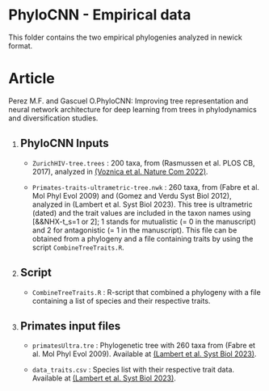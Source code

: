 # PhyloCNN - Empirical data

This folder contains the two empirical phylogenies analyzed in newick format.

# Article
Perez M.F. and Gascuel O.PhyloCNN: Improving tree representation and neural network architecture for deep learning from trees in phylodynamics and diversification studies.

1. ## **PhyloCNN Inputs**

    - `ZurichHIV-tree.trees` : 200 taxa, from (Rasmussen et al. PLOS CB, 2017), analyzed in [(Voznica et al. Nature Com 2022)](https://github.com/evolbioinfo/phylodeep/tree/main/test_tree_HIV_Zurich).

    - `Primates-traits-ultrametric-tree.nwk` : 260 taxa, from (Fabre et al. Mol Phyl Evol 2009) and (Gomez and Verdu Syst Biol 2012), analyzed in (Lambert et al. Syst Biol 2023). This tree is ultrametric (dated) and the trait values are included in the taxon names using [&&NHX-t_s=1 or 2]; 1 stands for mutualistic (= 0 in the manuscript) and 2 for antagonistic (= 1 in the manuscript). This file can be obtained from a phylogeny and a file containing traits by using the script `CombineTreeTraits.R`.

2. ## **Script**

    - `CombineTreeTraits.R` : R-script that combined a phylogeny with a file containing a list of species and their respective traits.

3. ## **Primates input files**

    - `primatesUltra.tre` : Phylogenetic tree with 260 taxa from (Fabre et al. Mol Phyl Evol 2009). Available at [(Lambert et al. Syst Biol 2023)](https://github.com/JakubVoz/deeptimelearning/tree/main/data/empirical/primates_data).

    - `data_traits.csv` : Species list with their respective trait data. Available at [(Lambert et al. Syst Biol 2023)](https://github.com/JakubVoz/deeptimelearning/tree/main/data/empirical/primates_data).
